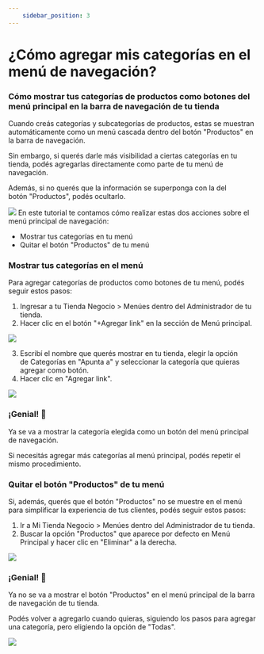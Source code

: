 ```yaml
---
    sidebar_position: 3
---
```


# ¿Cómo agregar mis categorías en el menú de navegación?

### Cómo mostrar tus categorías de productos como botones del menú principal en la barra de navegación de tu tienda

Cuando creás categorías y subcategorías de productos, estas se muestran automáticamente como un menú cascada dentro del botón "Productos" en la barra de navegación.

Sin embargo, si querés darle más visibilidad a ciertas categorías en tu tienda, podés agregarlas directamente como parte de tu menú de navegación. 

Además, si no querés que la información se superponga con la del botón "Productos", podés ocultarlo.
 
 ![](/Fotos/Categoria/agregarUnaCategoriAlMenu/Agregar-Subcategorias-al-menu-1.jpg)
 En este tutorial te contamos cómo realizar estas dos acciones sobre el menú principal de navegación:
  - Mostrar tus categorías en tu menú
  - Quitar el botón "Productos" de tu menú

### Mostrar tus categorías en el menú
Para agregar categorías de productos como botones de tu menú, podés seguir estos pasos:
1. Ingresar a tu Tienda Negocio > Menúes dentro del Administrador de tu tienda.
2. Hacer clic en el botón "+Agregar link" en la sección de Menú principal.
 
 ![](/Fotos/Categoria/agregarUnaCategoriAlMenu/Agregar-Subcategorias-al-menu-2.jpg)

3. Escribí el nombre que querés mostrar en tu tienda, elegir la opción de Categorías en "Apunta a" y seleccionar la categoría que quieras agregar como botón. 
4. Hacer clic en "Agregar link".

![](/Fotos/Categoria/agregarUnaCategoriAlMenu/Agregar-Subcategorias-al-menu-3.jpg)
### ¡Genial! 🙌
Ya se va a mostrar la categoría elegida como un botón del menú principal de navegación.

Si necesitás agregar más categorías al menú principal, podés repetir el mismo procedimiento.

### Quitar el botón "Productos" de tu menú

Si, además, querés que el botón "Productos" no se muestre en el menú para simplificar la experiencia de tus clientes, podés seguir estos pasos:

1. Ir a Mi Tienda Negocio > Menúes dentro del Administrador de tu tienda.
2. Buscar la opción "Productos" que aparece por defecto en Menú Principal y hacer clic en "Eliminar" a la derecha.

![](/Fotos/Categoria/agregarUnaCategoriAlMenu/Agregar-Subcategorias-al-menu-4.jpg)
### ¡Genial! 🙌
Ya no se va a mostrar el botón "Productos" en el menú principal de la barra de navegación de tu tienda.

Podés volver a agregarlo cuando quieras, siguiendo los pasos para agregar una categoría, pero eligiendo la opción de "Todas".

![](/Fotos/Categoria/agregarUnaCategoriAlMenu/Agregar-Subcategorias-al-menu-5.jpg)